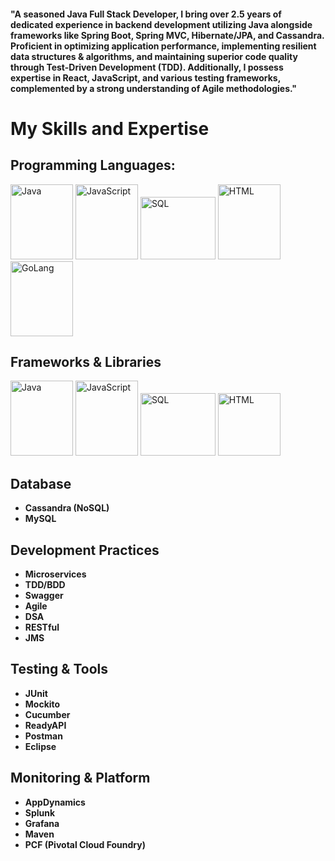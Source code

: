 <h4>
  "A seasoned Java Full Stack Developer, I bring over 2.5 years of dedicated experience in backend development utilizing Java alongside frameworks like Spring Boot, Spring MVC, Hibernate/JPA, and Cassandra. Proficient in optimizing application performance, implementing resilient data structures & algorithms, and maintaining superior code quality through Test-Driven Development (TDD). Additionally, I possess expertise in React, JavaScript, and various testing frameworks, complemented by a strong understanding of Agile methodologies."
</h4>

# My Skills and Expertise

## Programming Languages:
<div>
  <img src="https://upload.wikimedia.org/wikipedia/en/3/30/Java_programming_language_logo.svg" alt="Java" width="100" height="120">
  <img src="https://upload.wikimedia.org/wikipedia/commons/6/6a/JavaScript-logo.png" alt="JavaScript" width="100" height="120">
  <img src="https://upload.wikimedia.org/wikipedia/commons/8/87/Sql_data_base_with_logo.png" alt="SQL" width="120" height="100">
  <img src="https://upload.wikimedia.org/wikipedia/commons/6/61/HTML5_logo_and_wordmark.svg" alt="HTML" width="100" height="120">
  <img src="https://upload.wikimedia.org/wikipedia/commons/d/d5/CSS3_logo_and_wordmark.svg" alt="GoLang" width="100" height="120">
</div>

## Frameworks & Libraries
<div>
  <img src="https://spring.io/images/icons/spring-boot.svg" alt="Java" width="100" height="120">
  <img src="https://spring.io/images/icons/spring.svg" alt="JavaScript" width="100" height="120">
  <img src="https://hibernate.org/images/hibernate-logo.svg" alt="SQL" width="120" height="100">
  <img src="https://upload.wikimedia.org/wikipedia/commons/a/a7/React-icon.svg" alt="HTML" width="100" height="100">
</div>


## Database
- **Cassandra (NoSQL)**
- **MySQL**

## Development Practices
- **Microservices**
- **TDD/BDD**
- **Swagger**
- **Agile**
- **DSA**
- **RESTful**
- **JMS**

## Testing & Tools
- **JUnit**
- **Mockito**
- **Cucumber**
- **ReadyAPI**
- **Postman**
- **Eclipse**

## Monitoring & Platform
- **AppDynamics**
- **Splunk**
- **Grafana**
- **Maven**
- **PCF (Pivotal Cloud Foundry)**


<!---
immortal328/immortal328 is a ✨ special ✨ repository because its `README.md` (this file) appears on your GitHub profile.
You can click the Preview link to take a look at your changes.
--->
